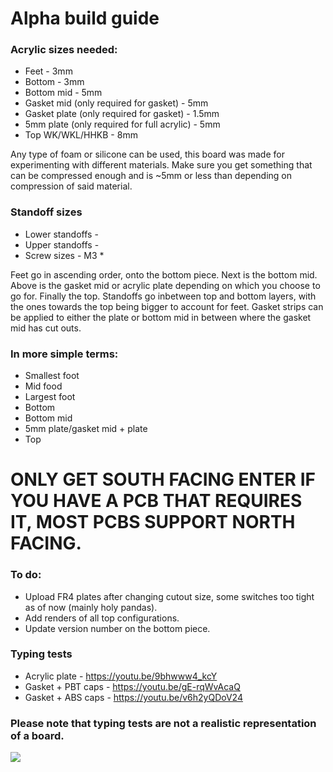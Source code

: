 # Alpha build guide

### Acrylic sizes needed:

* Feet - 3mm
* Bottom - 3mm
* Bottom mid - 5mm
* Gasket mid (only required for gasket) - 5mm
* Gasket plate (only required for gasket) - 1.5mm
* 5mm plate (only required for full acrylic) - 5mm
* Top WK/WKL/HHKB - 8mm

Any type of foam or silicone can be used, this board was made for experimenting with
different materials. Make sure you get something that can be compressed enough and is
~5mm or less than depending on compression of said material.

### Standoff sizes

* Lower standoffs - 
* Upper standoffs - 
* Screw sizes - M3 * 

Feet go in ascending order, onto the bottom piece. Next is the bottom mid. Above is the gasket mid or acrylic plate depending on which you choose to go for. Finally the top. Standoffs go inbetween top and bottom layers, with the ones towards the top being bigger to account for feet. Gasket strips can be applied to either the plate or bottom mid in between where the gasket mid has cut outs.

### In more simple terms:

* Smallest foot
* Mid food
* Largest foot
* Bottom
* Bottom mid
* 5mm plate/gasket mid + plate
* Top

# ONLY GET SOUTH FACING ENTER IF YOU HAVE A PCB THAT REQUIRES IT, MOST PCBS SUPPORT NORTH FACING.

### To do:

* Upload FR4 plates after changing cutout size, some switches too tight as of now (mainly holy pandas).
* Add renders of all top configurations.
* Update version number on the bottom piece.

### Typing tests

* Acrylic plate - https://youtu.be/9bhwww4_kcY
* Gasket + PBT caps - https://youtu.be/gE-rqWvAcaQ
* Gasket + ABS caps - https://youtu.be/v6h2yQDoV24

### Please note that typing tests are not a realistic representation of a board.

<img src=https://cdn.discordapp.com/attachments/811121740608045077/851358181808668683/Final_Files_2021-Jun-07_06-37-07AM-000_CustomizedView7533720803.png>
